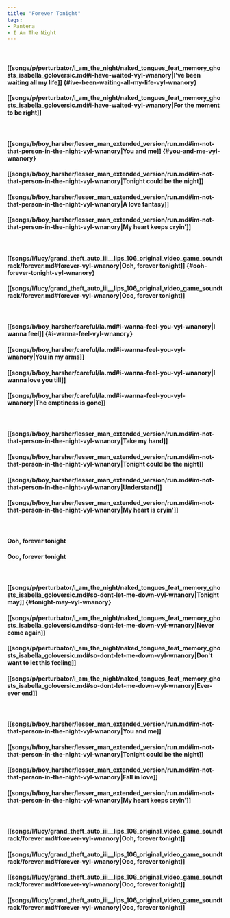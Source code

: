 ```yaml
---
title: "Forever Tonight"
tags:
- Pantera
- I Am The Night
---
```

&nbsp;
#### [[songs/p/perturbator/i_am_the_night/naked_tongues_feat_memory_ghosts_isabella_goloversic.md#i-have-waited-vyl-wnanory|I've been waiting all my life]] {#ive-been-waiting-all-my-life-vyl-wnanory}
#### [[songs/p/perturbator/i_am_the_night/naked_tongues_feat_memory_ghosts_isabella_goloversic.md#i-have-waited-vyl-wnanory|For the moment to be right]]
&nbsp;
#### [[songs/b/boy_harsher/lesser_man_extended_version/run.md#im-not-that-person-in-the-night-vyl-wnanory|You and me]] {#you-and-me-vyl-wnanory}
#### [[songs/b/boy_harsher/lesser_man_extended_version/run.md#im-not-that-person-in-the-night-vyl-wnanory|Tonight could be the night]]
#### [[songs/b/boy_harsher/lesser_man_extended_version/run.md#im-not-that-person-in-the-night-vyl-wnanory|A love fantasy]]
#### [[songs/b/boy_harsher/lesser_man_extended_version/run.md#im-not-that-person-in-the-night-vyl-wnanory|My heart keeps cryin']]
&nbsp;
#### [[songs/l/lucy/grand_theft_auto_iii__lips_106_original_video_game_soundtrack/forever.md#forever-vyl-wnanory|Ooh, forever tonight]] {#ooh-forever-tonight-vyl-wnanory}
#### [[songs/l/lucy/grand_theft_auto_iii__lips_106_original_video_game_soundtrack/forever.md#forever-vyl-wnanory|Ooo, forever tonight]]
&nbsp;
#### [[songs/b/boy_harsher/careful/la.md#i-wanna-feel-you-vyl-wnanory|I wanna feel]] {#i-wanna-feel-vyl-wnanory}
#### [[songs/b/boy_harsher/careful/la.md#i-wanna-feel-you-vyl-wnanory|You in my arms]]
#### [[songs/b/boy_harsher/careful/la.md#i-wanna-feel-you-vyl-wnanory|I wanna love you till]]
#### [[songs/b/boy_harsher/careful/la.md#i-wanna-feel-you-vyl-wnanory|The emptiness is gone]]
&nbsp;
#### [[songs/b/boy_harsher/lesser_man_extended_version/run.md#im-not-that-person-in-the-night-vyl-wnanory|Take my hand]]
#### [[songs/b/boy_harsher/lesser_man_extended_version/run.md#im-not-that-person-in-the-night-vyl-wnanory|Tonight could be the night]]
#### [[songs/b/boy_harsher/lesser_man_extended_version/run.md#im-not-that-person-in-the-night-vyl-wnanory|Understand]]
#### [[songs/b/boy_harsher/lesser_man_extended_version/run.md#im-not-that-person-in-the-night-vyl-wnanory|My heart is cryin']]
&nbsp;
#### Ooh, forever tonight
#### Ooo, forever tonight
&nbsp;
#### [[songs/p/perturbator/i_am_the_night/naked_tongues_feat_memory_ghosts_isabella_goloversic.md#so-dont-let-me-down-vyl-wnanory|Tonight may]] {#tonight-may-vyl-wnanory}
#### [[songs/p/perturbator/i_am_the_night/naked_tongues_feat_memory_ghosts_isabella_goloversic.md#so-dont-let-me-down-vyl-wnanory|Never come again]]
#### [[songs/p/perturbator/i_am_the_night/naked_tongues_feat_memory_ghosts_isabella_goloversic.md#so-dont-let-me-down-vyl-wnanory|Don't want to let this feeling]]
#### [[songs/p/perturbator/i_am_the_night/naked_tongues_feat_memory_ghosts_isabella_goloversic.md#so-dont-let-me-down-vyl-wnanory|Ever-ever end]]
&nbsp;
#### [[songs/b/boy_harsher/lesser_man_extended_version/run.md#im-not-that-person-in-the-night-vyl-wnanory|You and me]]
#### [[songs/b/boy_harsher/lesser_man_extended_version/run.md#im-not-that-person-in-the-night-vyl-wnanory|Tonight could be the night]]
#### [[songs/b/boy_harsher/lesser_man_extended_version/run.md#im-not-that-person-in-the-night-vyl-wnanory|Fall in love]]
#### [[songs/b/boy_harsher/lesser_man_extended_version/run.md#im-not-that-person-in-the-night-vyl-wnanory|My heart keeps cryin']]
&nbsp;
#### [[songs/l/lucy/grand_theft_auto_iii__lips_106_original_video_game_soundtrack/forever.md#forever-vyl-wnanory|Ooh, forever tonight]]
#### [[songs/l/lucy/grand_theft_auto_iii__lips_106_original_video_game_soundtrack/forever.md#forever-vyl-wnanory|Ooo, forever tonight]]
#### [[songs/l/lucy/grand_theft_auto_iii__lips_106_original_video_game_soundtrack/forever.md#forever-vyl-wnanory|Ooo, forever tonight]]
#### [[songs/l/lucy/grand_theft_auto_iii__lips_106_original_video_game_soundtrack/forever.md#forever-vyl-wnanory|Ooo, forever tonight]]
